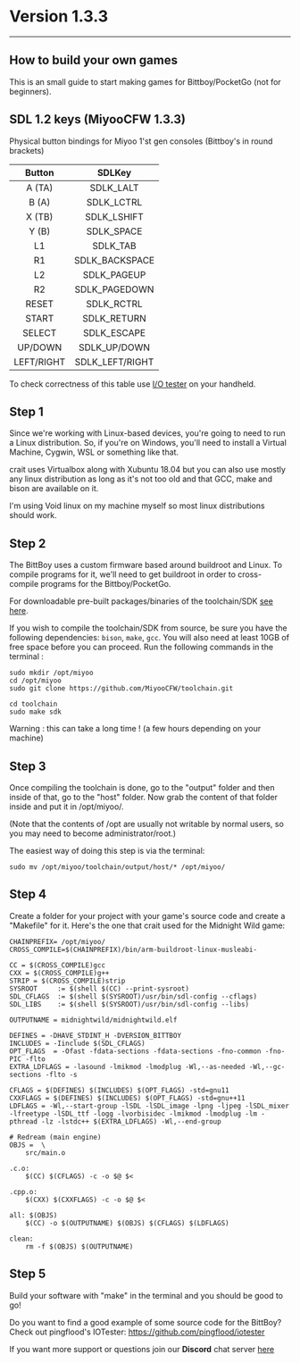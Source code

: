 # Version 1.3.3

---

## How to build your own games
This is an small guide to start making games for Bittboy/PocketGo (not for beginners).

## SDL 1.2 keys (MiyooCFW 1.3.3)
Physical button bindings for Miyoo 1'st gen consoles (Bittboy's in round brackets)

Button | SDLKey 
:-----: | :-----: 
A (TA) | SDLK_LALT
B (A) | SDLK_LCTRL
X (TB) | SDLK_LSHIFT 
Y (B)| SDLK_SPACE
L1 | SDLK_TAB
R1 | SDLK_BACKSPACE 
L2 | SDLK_PAGEUP
R2 | SDLK_PAGEDOWN
RESET | SDLK_RCTRL
START | SDLK_RETURN
SELECT | SDLK_ESCAPE
UP/DOWN | SDLK_UP/DOWN
LEFT/RIGHT | SDLK_LEFT/RIGHT

To check correctness of this table use [I/O tester](https://github.com/Apaczer/iotester/releases/latest) on your handheld.

## Step 1

Since we're working with Linux-based devices, you're going to need to run a Linux distribution.
So, if you're on Windows, you'll need to install a Virtual Machine, Cygwin, WSL or something like that.

crait uses Virtualbox along with Xubuntu 18.04 but you can also use mostly any linux distribution as long as it's not too old and that GCC, make and bison are available on it. 

I'm using Void linux on my machine myself so most linux distributions should work.

## Step 2 

The BittBoy uses a custom firmware based around buildroot and Linux.
To compile programs for it, we'll need to get buildroot in order to cross-compile programs for the Bittboy/PocketGo.



For downloadable pre-built packages/binaries of the toolchain/SDK [see here](https://github.com/MiyooCFW/toolchain/releases).


If you wish to compile the toolchain/SDK from source, be sure you have the following dependencies:
`bison`, `make`, `gcc`.
You will also need at least 10GB of free space before you can proceed.
Run the following commands in the terminal :

```
sudo mkdir /opt/miyoo
cd /opt/miyoo
sudo git clone https://github.com/MiyooCFW/toolchain.git

cd toolchain
sudo make sdk
```

Warning : this can take a long time ! (a few hours depending on your machine)

## Step 3

Once compiling the toolchain is done, go to the "output" folder and then inside of that, go to the "host" folder.
Now grab the content of that folder inside and put it in /opt/miyoo/.

(Note that the contents of /opt are usually not writable by normal users, so you may need to become administrator/root.)

The easiest way of doing this step is via the terminal:

```
sudo mv /opt/miyoo/toolchain/output/host/* /opt/miyoo/
```

## Step 4

Create a folder for your project with your game's source code and create a "Makefile" for it.
Here's the one that crait used for the Midnight Wild game:

```
CHAINPREFIX= /opt/miyoo/
CROSS_COMPILE=$(CHAINPREFIX)/bin/arm-buildroot-linux-musleabi-

CC = $(CROSS_COMPILE)gcc
CXX = $(CROSS_COMPILE)g++
STRIP = $(CROSS_COMPILE)strip
SYSROOT     := $(shell $(CC) --print-sysroot)
SDL_CFLAGS  := $(shell $(SYSROOT)/usr/bin/sdl-config --cflags)
SDL_LIBS    := $(shell $(SYSROOT)/usr/bin/sdl-config --libs)

OUTPUTNAME = midnightwild/midnightwild.elf

DEFINES = -DHAVE_STDINT_H -DVERSION_BITTBOY
INCLUDES = -Iinclude $(SDL_CFLAGS)
OPT_FLAGS  = -Ofast -fdata-sections -fdata-sections -fno-common -fno-PIC -flto
EXTRA_LDFLAGS = -lasound -lmikmod -lmodplug -Wl,--as-needed -Wl,--gc-sections -flto -s

CFLAGS = $(DEFINES) $(INCLUDES) $(OPT_FLAGS) -std=gnu11 
CXXFLAGS = $(DEFINES) $(INCLUDES) $(OPT_FLAGS) -std=gnu++11 
LDFLAGS = -Wl,--start-group -lSDL -lSDL_image -lpng -ljpeg -lSDL_mixer -lfreetype -lSDL_ttf -logg -lvorbisidec -lmikmod -lmodplug -lm -pthread -lz -lstdc++ $(EXTRA_LDFLAGS) -Wl,--end-group

# Redream (main engine)
OBJS =  \
	src/main.o

.c.o:
	$(CC) $(CFLAGS) -c -o $@ $< 

.cpp.o:
	$(CXX) $(CXXFLAGS) -c -o $@ $< 

all: $(OBJS)
	$(CC) -o $(OUTPUTNAME) $(OBJS) $(CFLAGS) $(LDFLAGS)

clean:
	rm -f $(OBJS) $(OUTPUTNAME)
```


## Step 5

Build your software with "make" in the terminal and you should be good to go!

Do you want to find a good example of some source code for the BittBoy? Check out pingflood's IOTester: https://github.com/pingflood/iotester

If you want more support or questions join our **Discord** chat server [here](https://discord.gznetwork.com/)